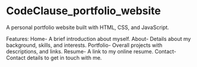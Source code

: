# CodeClause_portfolio_website
A personal portfolio website built with HTML, CSS, and JavaScript.

Features:
Home- A brief introduction about myself. 
About- Details about my background, skills, and interests. 
Portfolio- Overall projects with descriptions, and links. 
Resume- A link to my online resume. 
Contact- Contact details to get in touch with me.
